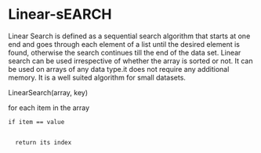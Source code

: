 # Linear-sEARCH

Linear Search is defined as a sequential search algorithm that starts at one end and goes through each element of a list until the 
desired element is found, otherwise the search continues till the end of the data set.
Linear search can be used irrespective of whether the array is sorted or not. It can be used on arrays of any data type.it does not require any additional memory.
It is a well suited algorithm for small datasets.

LinearSearch(array, key)

  for each item in the array
  
    if item == value
    
    
      return its index
